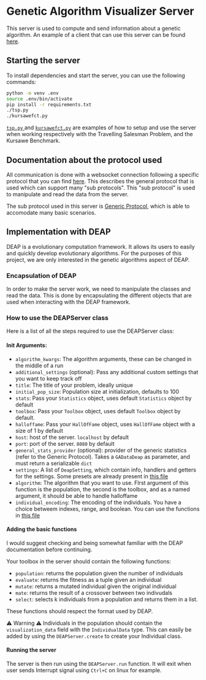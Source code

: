 # Genetic Algorithm Visualizer Server

This server is used to compute and send information about a genetic algorithm. 
An example of a client that can use this server can be found
[here](https://www.github.com/jamilettel/gav-client).

## Starting the server

To install dependencies and start the server, you can use the following commands:

```bash
python -m venv .env
source .env/bin/activate
pip install -r requirements.txt
./tsp.py
./kursawefct.py
```

[`tsp.py` ](./tsp.py) and [`kursawefct.py`](./kursawefct.py) are examples of how to setup and use the server when working respectively with the Travelling Salesman Problem, and the Kursawe Benchmark.

## Documentation about the protocol used

All communication is done with a websocket connection following a specific protocol that you can find [here](./Protocol/GENERAL_PROTOCOL.md).
This describes the general protocol that is used which can support many "sub protocols". This "sub protocol" is used to manipulate and read the data from the server. 

The sub protocol used in this server is [Generic Protocol](./Protocol/GENERIC_PROTOCOL.md), which is able to accomodate many basic scenarios.

## Implementation with DEAP

DEAP is a evolutionary computation framework. It allows its users to easily and quickly develop evolutionary algorithms. For the purposes of this project, we are only interested in the genetic algorithms aspect of DEAP.

### Encapsulation of DEAP

In order to make the server work, we need to manipulate the classes and read the data. This is done by encapsulating the different objects that are used when interacting with the DEAP framework.

### How to use the DEAPServer class

Here is a list of all the steps required to use the DEAPServer class:

#### Init Arguments:
- `algorithm_kwargs`: The algorithm arguments, these can be changed in the middle of a run
- `additional_settings` (optional): Pass any additional custom settings that you want to keep track off
- `title`: The title of your problem, ideally unique
- `initial_pop_size`: Population size at initialization, defaults to 100
- `stats`: Pass your `Statistics` object, uses default `Statistics` object by default
- `toolbox`: Pass your `Toolbox` object, uses default `Toolbox` object by default.
- `halloffame`: Pass your `HallOfFame` object, uses `HallOfFame` object with a size of 1 by default
- `host`: host of the server. `localhost` by default
- `port`: port of the server. `8080` by default
- `general_stats_provider` (optional): provider of the generic statistics (refer to the Generic Protocol). Takes a `GADataDeap` as parameter, and must return a serializable `dict`
- `settings`: A list of `DeapSetting`, which contain info, handlers and getters for the settings. Some presets are already present in [this file](./ga_server/deap_server/deap_settings_presets.py)
- `algorithm`: The algorithm that you want to use. FIrst argument of this function is the population, the second is the toolbox, and as a named argument, it should be able to handle halloffame
- `individual_encoding`: The encoding of the individuals. You have a choice betweem indexes, range, and boolean. You can use the functions in [this file](./ga_server/deap_server/individual_encoding.py)

#### Adding the basic functions

I would suggest checking and being somewhat familiar with the DEAP documentation before continuing.

Your toolbox in the server should contain the following functions:
- `population`: returns the population given the number of individuals
- `evaluate`: returns the fitness as a tuple given an individual
- `mutate`: returns a mutated individual given the original individual
- `mate`: returns the result of a crossover between two indivudals
- `select`: selects k individuals from a population and returns them in a list.

These functions should respect the format used by DEAP.

⚠️ Warning ⚠️ Individuals in the population should contain the `visualization_data` field with the `IndividualData` type. This can easily be added by using the `DEAPServer.create` to create your Individual class.

#### Running the server

The server is then run using the `DEAPServer.run` function. It will exit when user sends Interrupt signal using `Ctrl+C` on linux for example.